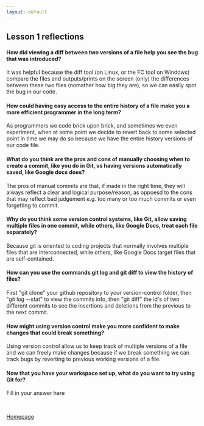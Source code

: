 ```yaml
---
layout: default
---
```


## Lesson 1 reflections

#### How did viewing a diff between two versions of a file help you see the bug that was introduced?

It was helpful because the diff tool (on Linux, or the FC tool on Windows)
compare the files and outputs/prints on the screen (only) the differences
between these two files (nomather how big they are), so we can easily spot
the bug in our code.

#### How could having easy access to the entire history of a file make you a more efficient programmer in the long term?

As programmers we code brick upon brick, and sometimes we even experiment,
when at some point we decide to revert back to some selected point in time
we may do so because we have the entire history versions of our code file.

#### What do you think are the pros and cons of manually choosing when to create a commit, like you do in Git, vs having versions automatically saved, like Google docs does?

The pros of manual commits are that, if made in the right time, they will
always reflect a clear and logical purpose/reason, as oppoesd to the cons
that may reflect bad judgement e.g. too many or too much commits or even
forgetting to commit.

#### Why do you think some version control systems, like Git, allow saving multiple files in one commit, while others, like Google Docs, treat each file separately?

Because git is oriented to coding projects that normally involves multiple
files that are interconnected, while others, like Google Docs target files
that are self-contained.

#### How can you use the commands git log and git diff to view the history of files?

First "git clone" your github repository to your version-control folder,
then "git log --stat" to view the commits info, then "git diff" the id's
of two different commits to see the insertions and deletions from the
previous to the next commit.

#### How might using version control make you more confident to make changes that could break something?

Using version control allow us to keep track of multiple versions of a
file and we can freely make changes because if we break something we can
track bugs by reverting to previous working versions of a file.

#### Now that you have your workspace set up, what do you want to try using Git for?

Fill in your answer here

<br />

[Homepage](../)
